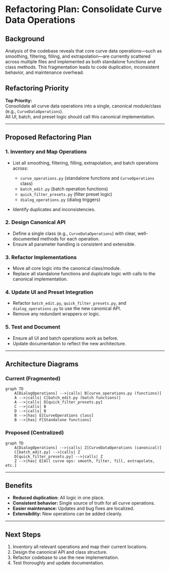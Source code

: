# Refactoring Plan: Consolidate Curve Data Operations

## Background

Analysis of the codebase reveals that core curve data operations—such as smoothing, filtering, filling, and extrapolation—are currently scattered across multiple files and implemented as both standalone functions and class methods. This fragmentation leads to code duplication, inconsistent behavior, and maintenance overhead.

## Refactoring Priority

**Top Priority:**  
Consolidate all curve data operations into a single, canonical module/class (e.g., `CurveDataOperations`).  
All UI, batch, and preset logic should call this canonical implementation.

---

## Proposed Refactoring Plan

### 1. Inventory and Map Operations

- List all smoothing, filtering, filling, extrapolation, and batch operations across:
  - `curve_operations.py` (standalone functions and `CurveOperations` class)
  - `batch_edit.py` (batch operation functions)
  - `quick_filter_presets.py` (filter preset logic)
  - `dialog_operations.py` (dialog triggers)

- Identify duplicates and inconsistencies.

### 2. Design Canonical API

- Define a single class (e.g., `CurveDataOperations`) with clear, well-documented methods for each operation.
- Ensure all parameter handling is consistent and extensible.

### 3. Refactor Implementations

- Move all core logic into the canonical class/module.
- Replace all standalone functions and duplicate logic with calls to the canonical implementation.

### 4. Update UI and Preset Integration

- Refactor `batch_edit.py`, `quick_filter_presets.py`, and `dialog_operations.py` to use the new canonical API.
- Remove any redundant wrappers or logic.

### 5. Test and Document

- Ensure all UI and batch operations work as before.
- Update documentation to reflect the new architecture.

---

## Architecture Diagrams

### Current (Fragmented)

```mermaid
graph TD
    A[DialogOperations] -->|calls| B[curve_operations.py (functions)]
    A -->|calls| C[batch_edit.py (batch functions)]
    A -->|calls| D[quick_filter_presets.py]
    C -->|calls| B
    D -->|calls| B
    B -->|has| E[CurveOperations class]
    B -->|has| F[Standalone functions]
```

### Proposed (Centralized)

```mermaid
graph TD
    A[DialogOperations] -->|calls| Z[CurveDataOperations (canonical)]
    C[batch_edit.py] -->|calls| Z
    D[quick_filter_presets.py] -->|calls| Z
    Z -->|has| E[All curve ops: smooth, filter, fill, extrapolate, etc.]
```

---

## Benefits

- **Reduced duplication:** All logic in one place.
- **Consistent behavior:** Single source of truth for all curve operations.
- **Easier maintenance:** Updates and bug fixes are localized.
- **Extensibility:** New operations can be added cleanly.

---

## Next Steps

1. Inventory all relevant operations and map their current locations.
2. Design the canonical API and class structure.
3. Refactor codebase to use the new implementation.
4. Test thoroughly and update documentation.